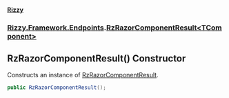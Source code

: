 #### [Rizzy](index 'index')
### [Rizzy.Framework.Endpoints](Rizzy.Framework.Endpoints 'Rizzy.Framework.Endpoints').[RzRazorComponentResult&lt;TComponent&gt;](Rizzy.Framework.Endpoints.RzRazorComponentResult_TComponent_ 'Rizzy.Framework.Endpoints.RzRazorComponentResult<TComponent>')

## RzRazorComponentResult() Constructor

Constructs an instance of [RzRazorComponentResult](Rizzy.Framework.Endpoints.RzRazorComponentResult 'Rizzy.Framework.Endpoints.RzRazorComponentResult').

```csharp
public RzRazorComponentResult();
```